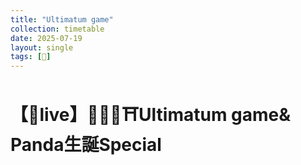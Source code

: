```yaml
---
title: "Ultimatum game"
collection: timetable
date: 2025-07-19
layout: single
tags: [🎂]
---
```


# 【🎂live】💎🌋🌀⛩️Ultimatum game& Panda生誕Special
